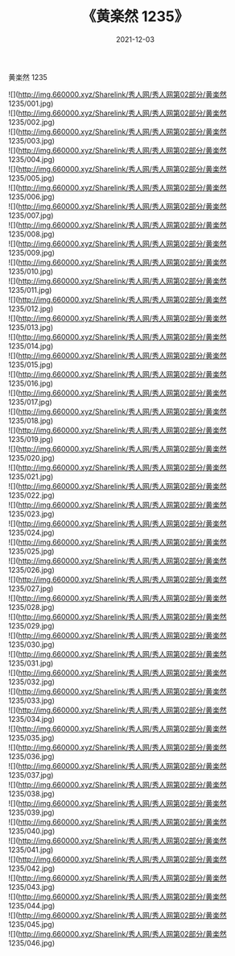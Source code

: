 ﻿---
layout: post
title:  《黄楽然 1235》
date:   2021-12-03
img: http://img.660000.xyz/Sharelink/秀人网/秀人网第02部分/黄楽然 1235/000.jpg
categories: [美女, 清纯, 唯美]
---

黄楽然 1235

  ![](http://img.660000.xyz/Sharelink/秀人网/秀人网第02部分/黄楽然 1235/001.jpg) <br> ![](http://img.660000.xyz/Sharelink/秀人网/秀人网第02部分/黄楽然 1235/002.jpg) <br> ![](http://img.660000.xyz/Sharelink/秀人网/秀人网第02部分/黄楽然 1235/003.jpg) <br> ![](http://img.660000.xyz/Sharelink/秀人网/秀人网第02部分/黄楽然 1235/004.jpg) <br> ![](http://img.660000.xyz/Sharelink/秀人网/秀人网第02部分/黄楽然 1235/005.jpg) <br> ![](http://img.660000.xyz/Sharelink/秀人网/秀人网第02部分/黄楽然 1235/006.jpg) <br> ![](http://img.660000.xyz/Sharelink/秀人网/秀人网第02部分/黄楽然 1235/007.jpg) <br> ![](http://img.660000.xyz/Sharelink/秀人网/秀人网第02部分/黄楽然 1235/008.jpg) <br> ![](http://img.660000.xyz/Sharelink/秀人网/秀人网第02部分/黄楽然 1235/009.jpg) <br> ![](http://img.660000.xyz/Sharelink/秀人网/秀人网第02部分/黄楽然 1235/010.jpg) <br> ![](http://img.660000.xyz/Sharelink/秀人网/秀人网第02部分/黄楽然 1235/011.jpg) <br> ![](http://img.660000.xyz/Sharelink/秀人网/秀人网第02部分/黄楽然 1235/012.jpg) <br> ![](http://img.660000.xyz/Sharelink/秀人网/秀人网第02部分/黄楽然 1235/013.jpg) <br> ![](http://img.660000.xyz/Sharelink/秀人网/秀人网第02部分/黄楽然 1235/014.jpg) <br> ![](http://img.660000.xyz/Sharelink/秀人网/秀人网第02部分/黄楽然 1235/015.jpg) <br> ![](http://img.660000.xyz/Sharelink/秀人网/秀人网第02部分/黄楽然 1235/016.jpg) <br> ![](http://img.660000.xyz/Sharelink/秀人网/秀人网第02部分/黄楽然 1235/017.jpg) <br> ![](http://img.660000.xyz/Sharelink/秀人网/秀人网第02部分/黄楽然 1235/018.jpg) <br> ![](http://img.660000.xyz/Sharelink/秀人网/秀人网第02部分/黄楽然 1235/019.jpg) <br> ![](http://img.660000.xyz/Sharelink/秀人网/秀人网第02部分/黄楽然 1235/020.jpg) <br> ![](http://img.660000.xyz/Sharelink/秀人网/秀人网第02部分/黄楽然 1235/021.jpg) <br> ![](http://img.660000.xyz/Sharelink/秀人网/秀人网第02部分/黄楽然 1235/022.jpg) <br> ![](http://img.660000.xyz/Sharelink/秀人网/秀人网第02部分/黄楽然 1235/023.jpg) <br> ![](http://img.660000.xyz/Sharelink/秀人网/秀人网第02部分/黄楽然 1235/024.jpg) <br> ![](http://img.660000.xyz/Sharelink/秀人网/秀人网第02部分/黄楽然 1235/025.jpg) <br> ![](http://img.660000.xyz/Sharelink/秀人网/秀人网第02部分/黄楽然 1235/026.jpg) <br> ![](http://img.660000.xyz/Sharelink/秀人网/秀人网第02部分/黄楽然 1235/027.jpg) <br> ![](http://img.660000.xyz/Sharelink/秀人网/秀人网第02部分/黄楽然 1235/028.jpg) <br> ![](http://img.660000.xyz/Sharelink/秀人网/秀人网第02部分/黄楽然 1235/029.jpg) <br> ![](http://img.660000.xyz/Sharelink/秀人网/秀人网第02部分/黄楽然 1235/030.jpg) <br> ![](http://img.660000.xyz/Sharelink/秀人网/秀人网第02部分/黄楽然 1235/031.jpg) <br> ![](http://img.660000.xyz/Sharelink/秀人网/秀人网第02部分/黄楽然 1235/032.jpg) <br> ![](http://img.660000.xyz/Sharelink/秀人网/秀人网第02部分/黄楽然 1235/033.jpg) <br> ![](http://img.660000.xyz/Sharelink/秀人网/秀人网第02部分/黄楽然 1235/034.jpg) <br> ![](http://img.660000.xyz/Sharelink/秀人网/秀人网第02部分/黄楽然 1235/035.jpg) <br> ![](http://img.660000.xyz/Sharelink/秀人网/秀人网第02部分/黄楽然 1235/036.jpg) <br> ![](http://img.660000.xyz/Sharelink/秀人网/秀人网第02部分/黄楽然 1235/037.jpg) <br> ![](http://img.660000.xyz/Sharelink/秀人网/秀人网第02部分/黄楽然 1235/038.jpg) <br> ![](http://img.660000.xyz/Sharelink/秀人网/秀人网第02部分/黄楽然 1235/039.jpg) <br> ![](http://img.660000.xyz/Sharelink/秀人网/秀人网第02部分/黄楽然 1235/040.jpg) <br> ![](http://img.660000.xyz/Sharelink/秀人网/秀人网第02部分/黄楽然 1235/041.jpg) <br> ![](http://img.660000.xyz/Sharelink/秀人网/秀人网第02部分/黄楽然 1235/042.jpg) <br> ![](http://img.660000.xyz/Sharelink/秀人网/秀人网第02部分/黄楽然 1235/043.jpg) <br> ![](http://img.660000.xyz/Sharelink/秀人网/秀人网第02部分/黄楽然 1235/044.jpg) <br> ![](http://img.660000.xyz/Sharelink/秀人网/秀人网第02部分/黄楽然 1235/045.jpg) <br> ![](http://img.660000.xyz/Sharelink/秀人网/秀人网第02部分/黄楽然 1235/046.jpg) <br>